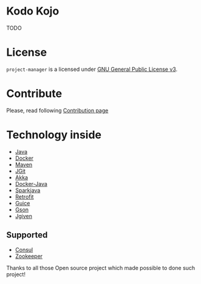 # Kodo Kojo
TODO

# License

`project-manager` is a licensed under [GNU General Public License v3](http://www.gnu.org/licenses/gpl-3.0.en.html).

# Contribute

Please, read following [Contribution page](CONTRIBUTE.md)

# Technology inside

* [Java](http://java.com)
* [Docker](https://www.docker.com/)
* [Maven](https://maven.apache.org/)
* [JGit](http://www.eclipse.org/jgit/)
* [Akka](akka.io)
* [Docker-Java](https://github.com/docker-java/docker-java)
* [Sparkjava](http://sparkjava.com/)
* [Retrofit](http://square.github.io/retrofit/)
* [Guice](https://github.com/google/guice)
* [Gson](https://github.com/google/gson)
* [Jgiven](http://jgiven.org/)

## Supported
* [Consul](https://www.consul.io/)
* [Zookeeper](https://zookeeper.apache.org/)

Thanks to all those Open source project which made possible to done such project!

 
 
